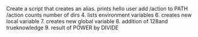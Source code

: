 Create a script that creates an alias.
prints hello user
add /action to PATH /action
counts number of dirs
4. lists environment variables
6. creates new local variable
7. creates new global variable
8. addition of 128and trueknowledge
9. result of POWER by DIVIDE
